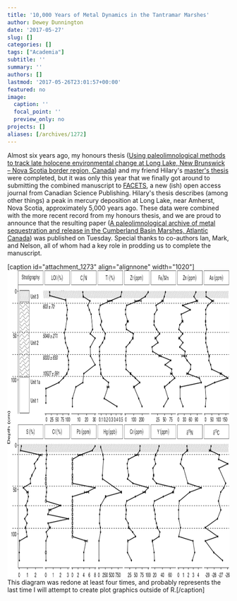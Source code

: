 ```yaml
---
title: '10,000 Years of Metal Dynamics in the Tantramar Marshes'
author: Dewey Dunnington
date: '2017-05-27'
slug: []
categories: []
tags: ["Academia"]
subtitle: ''
summary: ''
authors: []
lastmod: '2017-05-26T23:01:57+00:00'
featured: no
image:
  caption: ''
  focal_point: ''
  preview_only: no
projects: []
aliases: [/archives/1272]
---
```


Almost six years ago, my honours thesis (<a href="http://openarchive.acadiau.ca/cdm/singleitem/collection/HTheses/id/719/rec/3">Using paleolimnological methods to track late holocene environmental change at Long Lake, New Brunswick – Nova Scotia border region, Canada</a>) and my friend Hilary's <a href="http://openarchive.acadiau.ca/cdm/singleitem/collection/Theses/id/645/rec/80">master's thesis</a> were completed, but it was only this year that we finally got around to submitting the combined manuscript to <a href="http://facetsjournal.com/">FACETS</a>, a new (ish) open access journal from Canadian Science Publishing. Hilary's thesis describes (among other things) a peak in mercury deposition at Long Lake, near Amherst, Nova Scotia, approximately 5,000 years ago. These data were combined with the more recent record from my honours thesis, and we are proud to announce that the resulting paper (<a href="http://facetsjournal.com/article/facets-2017-0004/">A paleolimnological archive of metal sequestration and release in the Cumberland Basin Marshes, Atlantic Canada</a>) was published on Tuesday. Special thanks to co-authors Ian, Mark, and Nelson, all of whom had a key role in prodding us to complete the manuscript.

[caption id="attachment_1273" align="alignnone" width="1020"]<img src="facets-2017-0004-f3-standard.png" alt="" width="1020" height="694" class="size-full wp-image-1273" /> This diagram was redone at least four times, and probably represents the last time I will attempt to create plot graphics outside of R.[/caption]